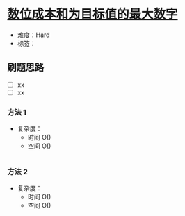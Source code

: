 # [数位成本和为目标值的最大数字](https://leetcode-cn.com/problems/form-largest-integer-with-digits-that-add-up-to-target/)

- 难度：Hard
- 标签：

## 刷题思路

- [ ] xx
- [ ] xx

### 方法 1

- 复杂度：
    - 时间 O()
    - 空间 O()

``` js

```

### 方法 2

- 复杂度：
    - 时间 O()
    - 空间 O()

``` js

```
